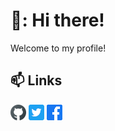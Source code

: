
# 👋: Hi there!
Welcome to my profile!
              
## :mailbox: Links
<!-- [![name](link to image on GH)](link to your URL) -->
<!-- /assets/images/electrocat.png -->
[![Github](images/gh.png)](https://ivan100kg.github.io/)
[![Twitter](images/tw.png)](https://twitter.com/Ivan100kg)
[![Facebook](images/fb.png)](https://facebook.com/profile.php?id=100007209557127)
